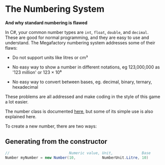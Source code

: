 # The Numbering System
**And why standard numbering is flawed**

In C#, your common number types are `int`, `float`, `double`, and `decimal`. These are good for normal programming, and they are easy to use and understand. The Megafactory numbering system addresses some of their flaws:

- Do not support units like litres or cm³

- No easy way to show a number in different notations, eg 123,000,000 as '123 million' or 123 × 10⁶

- No easy way to convert between bases, eg. decimal, binary, ternary, hexadecimal

These problems are all addressed and make coding in the style of this game a lot easier.

The number class is documented [here](/API%20Reference/number), but some of its simple use is also explained here.

To create a new number, there are two ways:
## Generating from the constructor
```cs
//                           Numeric value, Unit,             Base
Number myNumber = new Number(10,            NumberUnit.Litre, 10)
```